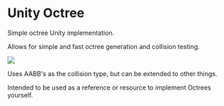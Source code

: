 # Unity Octree

Simple octree Unity implementation. 

Allows for simple and fast octree generation and collision testing.

![](OctreeShowcase.gif)

Uses AABB's as the collision type, but can be extended to other things.

Intended to be used as a reference or resource to implement Octrees yourself.